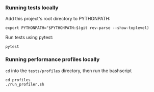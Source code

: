 ### Running tests locally
Add this project's root directory to PYTHONPATH:
```
export PYTHONPATH="$PYTHONPATH:$(git rev-parse --show-toplevel)
```

Run tests using pytest:
```
pytest
```

### Running performance profiles locally
`cd` into the `tests/profiles` directory, then run the bashscript

```
cd profiles
./run_profiler.sh
```

